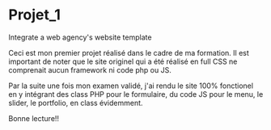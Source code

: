 # Projet_1
Integrate a web agency's website template

Ceci est mon premier projet réalisé dans le cadre de ma formation.
Il est important de noter que le site originel qui a été réalisé en full CSS ne comprenait
aucun framework ni code php ou JS.

Par la suite une fois mon examen validé, j'ai rendu le site 100% fonctionel en y intégrant des
class PHP pour le formulaire, du code JS pour le menu, le slider, le portfolio, en class évidemment.

Bonne lecture!!
